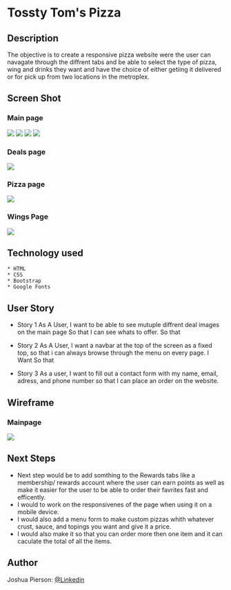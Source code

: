 # Tossty Tom's Pizza

## Description
The objective is to create a responsive pizza website were the user can navagate through the diffrent tabs and be able to select the type of pizza, wing and drinks they want and have the choice of either getiing it delivered or for pick up from two locations in the metroplex.

## Screen Shot

### Main page 
<img src="./Images/pageScreenshot-1.png">
<img src="./Images/pageScreenshot-2.png">
<img src="./Images/pageScreenshot-3.png">
<img src="./Images/mainPage-ordernow.png">

### Deals page
<img src="./Images/dealsPage.png">

### Pizza page
<img src="./Images/pizzaPage.png">

### Wings Page
<img src="./Images/wingPage-.png">

## Technology used
    * HTML
    * CSS
    * Bootstrap
    * Google Fonts
    


## User Story
- Story 1
    As A User, I want to be able to see mutuple diffrent deal images on the main page So that I can see whats to offer.
    So that

- Story 2
    As A User, I want a navbar at the top of the screen as a fixed top, so that i can always browse through the menu on every page.
    I Want
    So that

- Story 3
    As a user, I want to fill out a contact form with my name, email, adress, and phone number so that I can place an order on the website.

## Wireframe

### Mainpage
<img src="./Images/wireframe-1.png">

## Next Steps
 * Next step would be to add somthing to the Rewards tabs like a membership/ rewards account where the user can earn points as well as make it easier for the user to be able to order their favrites fast and efficently. 
 * I would to work on the responsivenes of the page  when using it on a mobile device.
 * I would also add a menu form to make custom pizzas whith whatever crust, sauce, and topings you want and give it a price.
 * I would also make it so that you can order more then one item and it can caculate the total of all the items.

## Author
Joshua Pierson: <a href="https://www.linkedin.com/in/joshua-pierson726" rel="nofollow">@Linkedin</a>
  
